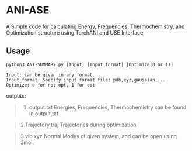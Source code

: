 # ANI-ASE
A Simple code for calculating Energy, Frequencies, Thermochemistry, and Optimization structure using TorchANI and USE Interface

## Usage
```python3 ANI-SUMMARY.py [Input] [Input_format] [Optimize(0 or 1)]```

```
Input: can be given in any format.
Input_format: Specify input format file: pdb,xyz,gaussian,...
Optimize: o for not opt, 1 for opt
```

outputs:
>1. output.txt
Energies, Frequencies, Thermochemistry can be found in output.txt

>2.Trajectory.traj
Trajectories during optimization

>3.vib.xyz
Normal Modes of given system, and can be open using Jmol.
